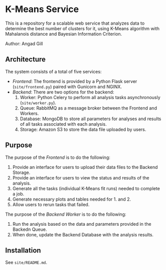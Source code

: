 # K-Means Service
This is a repository for a scalable web service that analyzes data to determine the best number of clusters for it, 
using K-Means algorithm with Mahalanois distance and Bayesian Information Criterion.

Author: Angad Gill

## Architecture
The system consists of a total of five services:
- _Frontend_: The frontend is provided by a Python Flask server (`site/frontend.py`) paired with Gunicorn and NGINX. 
- _Backend_: There are two options for the backend:  
  1. Worker: Python Celery to perform all analysis tasks asynchronously (`site/worker.py`).
  2. Queue: RabbitMQ as a message broker between the Frontend and Workers.
  3. Database: MongoDB to store all parameters for analyses and results of all tasks associated with each analysis.
  4. Storage: Amazon S3 to store the data file uploaded by users.

## Purpose
The purpose of the _Frontend_ is to do the following:  
1. Provide an interface for users to upload their data files to the Backend Storage.  
2. Provide an interface for users to view the status and results of the analysis.  
3. Generate all the tasks (individual K-Means fit runs) needed to complete a job.  
4. Generate necessary plots and tables needed for 1. and 2.  
5. Allow users to rerun tasks that failed.

The purpose of the _Backend Worker_ is to do the following: 
1. Run the analysis based on the data and parameters provided in the Backedn Queue.  
2. When done, update the Backend Database with the analysis results.  


## Installation  
See `site/README.md`.